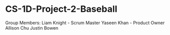 # CS-1D-Project-2-Baseball
Group Members:
Liam Knight - Scrum Master
Yaseen Khan - Product Owner
Allison Chu
Justin Bowen
